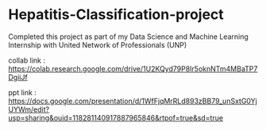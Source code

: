 # Hepatitis-Classification-project

Completed this project as part of my Data Science and Machine Learning Internship with United Network of Professionals (UNP)

collab link : https://colab.research.google.com/drive/1U2KQyd79P8Ir5oknNTm4MBaTP7DgiiJf

ppt link : https://docs.google.com/presentation/d/1WfFjqMrRLd893zBB79_unSxtG0YjUYWm/edit?usp=sharing&ouid=118281140917887965846&rtpof=true&sd=true
